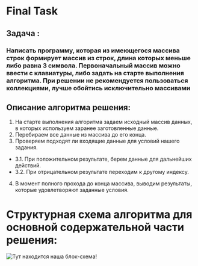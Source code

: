 # Final Task
## Задача : 
### Написать программу, которая из имеющегося массива строк формирует массив из строк, длина которых меньше либо равна 3 символа. Первоначальный массив можно ввести с клавиатуры, либо задать на старте выполнения алгоритма. При решении не рекомендуется пользоваться коллекциями, лучше обойтись исключительно массивами

## Описание алгоритма решения:
1. На старте выполнения алгоритма задаем исходный массив данных, в которых используем заранее заготовленные данные.
2. Перебираем все данные из массива до его конца. 
3.	Проверяем подходят ли входящие данные для условий нашего задания.

- 3.1. При положительном результате, берем данные для дальнейших действий. 
- 3.2. При отрицательном результате переходим к другому индексу.
4.	В момент полного прохода до конца массива, выводим результаты, которые удовлетворяют заданные условия.

# Структурная схема алгоритма для основной содержательной части решения:
![Тут находится наша блок-схема!](photo_2022-12-05-22.40.23.jpg)